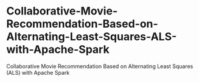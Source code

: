 # Collaborative-Movie-Recommendation-Based-on-Alternating-Least-Squares-ALS-with-Apache-Spark
Collaborative Movie Recommendation Based on Alternating Least Squares (ALS) with Apache Spark
